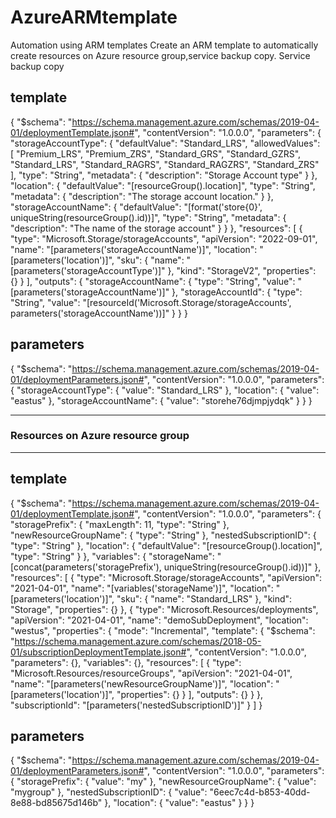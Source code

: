   # AzureARMtemplate
  
Automation using ARM templates
Create an ARM template to automatically create resources on Azure resource group,service backup copy.
Service backup copy
## template
{
    "$schema": "https://schema.management.azure.com/schemas/2019-04-01/deploymentTemplate.json#",
    "contentVersion": "1.0.0.0",
    "parameters": {
        "storageAccountType": {
            "defaultValue": "Standard_LRS",
            "allowedValues": [
                "Premium_LRS",
                "Premium_ZRS",
                "Standard_GRS",
                "Standard_GZRS",
                "Standard_LRS",
                "Standard_RAGRS",
                "Standard_RAGZRS",
                "Standard_ZRS"
            ],
            "type": "String",
            "metadata": {
                "description": "Storage Account type"
            }
        },
        "location": {
            "defaultValue": "[resourceGroup().location]",
            "type": "String",
            "metadata": {
                "description": "The storage account location."
            }
        },
        "storageAccountName": {
            "defaultValue": "[format('store{0}', uniqueString(resourceGroup().id))]",
            "type": "String",
            "metadata": {
                "description": "The name of the storage account"
            }
        }
    },
    "resources": [
        {
            "type": "Microsoft.Storage/storageAccounts",
            "apiVersion": "2022-09-01",
            "name": "[parameters('storageAccountName')]",
            "location": "[parameters('location')]",
            "sku": {
                "name": "[parameters('storageAccountType')]"
            },
            "kind": "StorageV2",
            "properties": {}
        }
    ],
    "outputs": {
        "storageAccountName": {
            "type": "String",
            "value": "[parameters('storageAccountName')]"
        },
        "storageAccountId": {
            "type": "String",
            "value": "[resourceId('Microsoft.Storage/storageAccounts', parameters('storageAccountName'))]"
        }
    }
}

## parameters

{
  "$schema": "https://schema.management.azure.com/schemas/2019-04-01/deploymentParameters.json#",
  "contentVersion": "1.0.0.0",
  "parameters": {
    "storageAccountType": {
      "value": "Standard_LRS"
    },
    "location": {
      "value": "eastus"
    },
    "storageAccountName": {
      "value": "storehe76djmpjydqk"
    }
  }
}
___
### Resources on Azure resource group
___
## template

{
    "$schema": "https://schema.management.azure.com/schemas/2019-04-01/deploymentTemplate.json#",
    "contentVersion": "1.0.0.0",
    "parameters": {
        "storagePrefix": {
            "maxLength": 11,
            "type": "String"
        },
        "newResourceGroupName": {
            "type": "String"
        },
        "nestedSubscriptionID": {
            "type": "String"
        },
        "location": {
            "defaultValue": "[resourceGroup().location]",
            "type": "String"
        }
    },
    "variables": {
        "storageName": "[concat(parameters('storagePrefix'), uniqueString(resourceGroup().id))]"
    },
    "resources": [
        {
            "type": "Microsoft.Storage/storageAccounts",
            "apiVersion": "2021-04-01",
            "name": "[variables('storageName')]",
            "location": "[parameters('location')]",
            "sku": {
                "name": "Standard_LRS"
            },
            "kind": "Storage",
            "properties": {}
        },
        {
            "type": "Microsoft.Resources/deployments",
            "apiVersion": "2021-04-01",
            "name": "demoSubDeployment",
            "location": "westus",
            "properties": {
                "mode": "Incremental",
                "template": {
                    "$schema": "https://schema.management.azure.com/schemas/2018-05-01/subscriptionDeploymentTemplate.json#",
                    "contentVersion": "1.0.0.0",
                    "parameters": {},
                    "variables": {},
                    "resources": [
                        {
                            "type": "Microsoft.Resources/resourceGroups",
                            "apiVersion": "2021-04-01",
                            "name": "[parameters('newResourceGroupName')]",
                            "location": "[parameters('location')]",
                            "properties": {}
                        }
                    ],
                    "outputs": {}
                }
            },
            "subscriptionId": "[parameters('nestedSubscriptionID')]"
        }
    ]
}

## parameters

{
  "$schema": "https://schema.management.azure.com/schemas/2019-04-01/deploymentParameters.json#",
  "contentVersion": "1.0.0.0",
  "parameters": {
    "storagePrefix": {
      "value": "my"
    },
    "newResourceGroupName": {
      "value": "mygroup"
    },
    "nestedSubscriptionID": {
      "value": "6eec7c4d-b853-40dd-8e88-bd85675d146b"
    },
    "location": {
      "value": "eastus"
    }
  }
}
